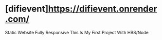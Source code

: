 # [difievent]https://difievent.onrender.com/

Static Website Fully Responsive 
This Is My First Project With HBS/Node
